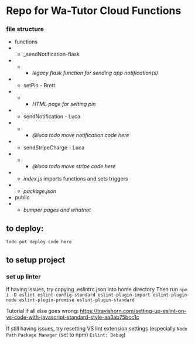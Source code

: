 # Repo for Wa-Tutor Cloud Functions

### file structure

- functions
- - _sendNotification-flask
- - - *legacy flask function for sending app notification(s)*
- - setPin - Brett
- - - *HTML page for setting pin*
- - sendNotification - Luca
- - - *_@luca todo move notification code here_*
- - sendStripeCharge - Luca
- - - *_@luca todo move stripe code here_*
- - *index.js* imports functions and sets triggers
- - *package.json* 
- public
- - *bumper pages and whatnot*

## to deploy:
`todo put deploy code here`

## to setup project

### set up linter

If having issues, try copying .eslintrc.json into home directory
Then run `npm i -D eslint eslint-config-standard eslint-plugin-import eslint-plugin-node eslint-plugin-promise eslint-plugin-standard`

Tutorial if all else goes wrong: https://travishorn.com/setting-up-eslint-on-vs-code-with-javascript-standard-style-aa3ab75bcc1c

If still having issues, try resetting VS lint extension settings (especially `Node Path` `Package Manager` (set to npm) `Eslint: Debug`)
